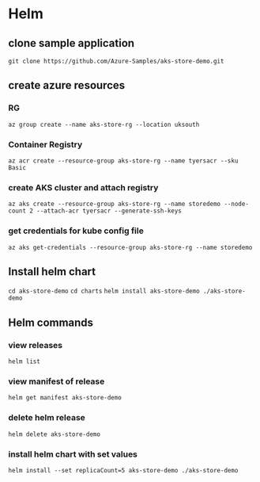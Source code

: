 # Helm

## clone sample application
`git clone https://github.com/Azure-Samples/aks-store-demo.git`

## create azure resources
### RG
`az group create --name aks-store-rg --location uksouth`
### Container Registry
`az acr create --resource-group aks-store-rg --name tyersacr --sku Basic`
### create AKS cluster and attach registry
`az aks create --resource-group aks-store-rg --name storedemo --node-count 2 --attach-acr tyersacr --generate-ssh-keys`
### get credentials for kube config file
`az aks get-credentials --resource-group aks-store-rg --name storedemo`

## Install helm chart
`cd aks-store-demo`
`cd charts`
`helm install aks-store-demo ./aks-store-demo`

## Helm commands
### view releases
`helm list`
### view manifest of release
`helm get manifest aks-store-demo`
### delete helm release
`helm delete aks-store-demo`
### install helm chart with set values
`helm install --set replicaCount=5 aks-store-demo ./aks-store-demo`